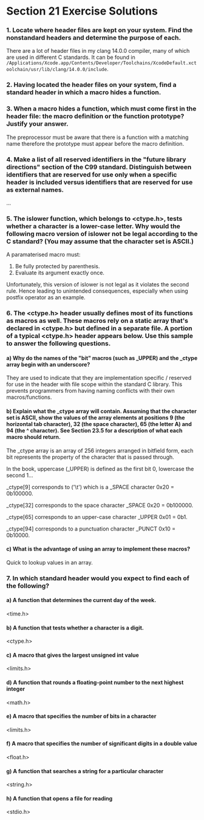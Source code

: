 # Section 21 Exercise Solutions

### 1. Locate where header files are kept on your system. Find the nonstandard headers and determine the purpose of each.

There are a lot of header files in my clang 14.0.0 compiler, many of which are used in different C standards. It can be found in `/Applications/Xcode.app/Contents/Developer/Toolchains/XcodeDefault.xctoolchain/usr/lib/clang/14.0.0/include`.

### 2. Having located the header files on your system, find a standard header in which a macro hides a function.

### 3. When a macro hides a function, which must come first in the header file: the macro definition or the function prototype? Justify your answer.

The preprocessor must be aware that there is a function with a matching name therefore the prototype must appear before the macro definition.

### 4. Make a list of all reserved identifiers in the "future library directions" section of the C99 standard. Distinguish between identifiers that are reserved for use only when a specific header is included versus identifiers that are reserved for use as external names.

...

### 5. The islower function, which belongs to <ctype.h>, tests whether a character is a lower-case letter. Why would the following macro version of islower not be legal according to the C standard? (You may assume that the character set is ASCII.)

A paramaterised macro must:
1. Be fully protected by parenthesis.
2. Evaluate its argument exactly once.

Unfortunately, this version of islower is not legal as it violates the second rule. Hence leading to unintended consequences, especially when using postfix operator as an example.

### 6. The <ctype.h> header usually defines most of its functions as macros as well. These macros rely on a static array that's declared in <ctype.h> but defined in a separate file. A portion of a typical <ctype.h> header appears below. Use this sample to answer the following questions.

#### a) Why do the names of the "bit" macros (such as _UPPER) and the _ctype array begin with an underscore?

They are used to indicate that they are implementation specific / reserved for use in the header with file scope within the standard C library. This prevents programmers from having naming conflicts with their own macros/functions. 

#### b) Explain what the _ctype array will contain. Assuming that the character set is ASCII, show the values of the array elements at positions 9 (the horizontal tab character), 32 (the space character), 65 (the letter A) and 94 (the ^ character). See Section 23.5 for a description of what each macro should return.

The _ctype array is an array of 256 integers arranged in bitfield form, each bit represents the property of the character that is passed through.

In the book, uppercase (_UPPER) is defined as the first bit 0, lowercase the second 1...

_ctype[9] corresponds to ('\t') which is a _SPACE character 0x20 = 0b100000.

_ctype[32] corresponds to the space character _SPACE 0x20 = 0b100000.

_ctype[65] corresponds to an upper-case character _UPPER 0x01 = 0b1.

_ctype[94] corresponds to a punctuation character _PUNCT 0x10 = 0b10000.

#### c) What is the advantage of using an array to implement these macros?

Quick to lookup values in an array.

### 7. In which standard header would you expect to find each of the following?

#### a) A function that determines the current day of the week.

<time.h>

#### b) A function that tests whether a character is a digit.

<ctype.h>

#### c) A macro that gives the largest unsigned int value

<limits.h> 

#### d) A function that rounds a floating-point number to the next highest integer

<math.h>

#### e) A macro that specifies the number of bits in a character

<limits.h>

#### f) A macro that specifies the number of significant digits in a double value

<float.h>

#### g) A function that searches a string for a particular character

<string.h>

#### h) A function that opens a file for reading

<stdio.h>